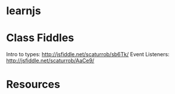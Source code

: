 learnjs
=======

# Class Fiddles

Intro to types: http://jsfiddle.net/scaturrob/sb6Tk/
Event Listeners: http://jsfiddle.net/scaturrob/AaCe9/

# Resources
